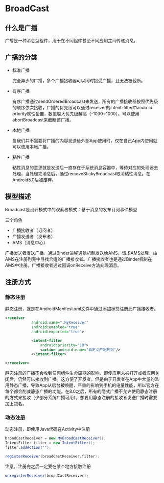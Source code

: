 # BroadCast

## 什么是广播

广播是一种消息型组件，用于在不同组件甚至不同应用之间传递消息。

## 广播的分类

* 标准广播

  完全异步的广播，多个广播接收器可以同时接受广播，且无法被截断。

* 有序广播

  有序广播通过sendOrderedBroadcast来发送，所有的广播接收器按照优先级的顺序依次接收，广播的优先级可以通过receiver的intent-filter中android priority属性设置，数值越大优先级越高（-1000~1000）。可以使用abortBroadcast来截断该广播。

* 本地广播

  当我们并不需要将广播的内容发送给外部App使用时，仅在自己App内使用就可以使用本地广播。

* 粘性广播

  粘性消息的意思就是发送后一直存在于系统消息容器中，等待对应的处理器去处理，当处理完消息后，通过removeStickyBroadcast取消粘性消息。在Android5.0后被废弃。

## 模型描述

Broadcast是设计模式中的观察者模式：基于消息的发布订阅事件模型

三个角色

* 广播接收者（订阅者）
* 广播发送者（发布者）
* AMS（消息中心）

广播发送者发送广播，通过Binder进程通信机制发送给AMS，请求AMS处理，由AMS在注册列表中寻找合适的广播接收者。广播接收者也是通过Binder机制在AMS中注册。广播接收者通过回调onReceive方法处理消息。

## 注册方式

### 静态注册

静态注册，就是在AndroidManifest.xml文件中通过添加<receiver>标签注册此广播接收者。

```xml
<receiver
            android:name=".MyReceiver"
            android:enabled="true"
            android:exported="true">

            <intent-filter
                android:priority="10">
                <action android:name="自定义匹配规则"/>
            </intent-filter>

</receiver>
```

静态注册的广播不会收到任何组件生命周期的影响，即使应用未被打开或者应用关闭后，仍然可以接收到广播。这方便了开发者，但是由于开发者在App中大量的滥用静态广播，导致App从后台被唤醒，严重的影响到手机的电量性能，所以官方在每个都会削减静态广播的功能。在8.0之后，所有的隐式广播不允许使用静态注册的方式来接收（少部分系统广播可用），想要用静态注册的接收者发送广播时需要加上包名。

### 动态注册

动态注册，即使用Java代码在Activity中注册

```java
broadCastReceiver = new MyBroadCastReceiver();
IntentFilter filter = new IntentFilter();
filter.addAction("");

registerReceiver(broadCastReceiver,filter);
```

注意，注册完之后一定要在某个地方接触注册

```java
unregisterReceiver(broadCastReceiver);
```


